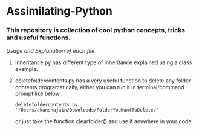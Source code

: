 # Assimilating-Python

### This repository is collection of cool python concepts, tricks and useful functions.

*Usage and Explanation of each file*

1. inheritance.py has different type of inheritance explained using a class example.
2. deletefoldercontents.py has a very useful function to delete any folder contents programatically, either you can run it in terminal/command prompt like below :

   ``` deletefoldercontents.py '/Users/akanshajain/Downloads/FolderYouWantToDelete/' ```
    
    or just take the function clearfolder() and use it anywhere in your code.
